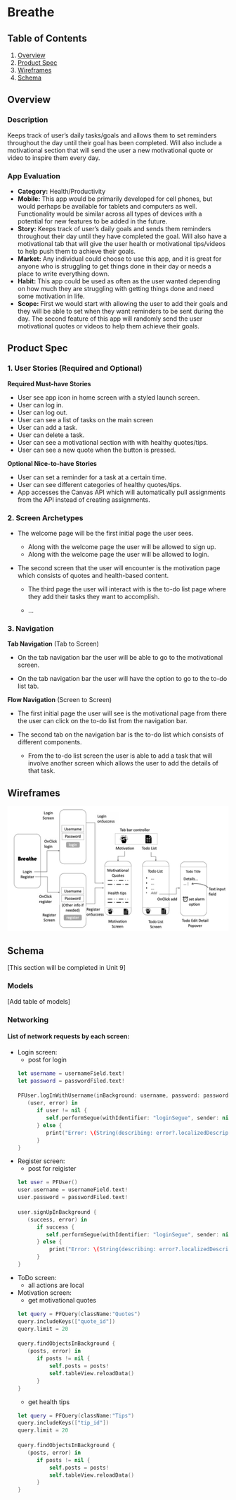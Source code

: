 # Breathe
## Table of Contents
1. [Overview](#Overview)
1. [Product Spec](#Product-Spec)
1. [Wireframes](#Wireframes)
2. [Schema](#Schema)

## Overview
### Description
Keeps track of user’s daily tasks/goals and allows them to set reminders throughout the day until their goal has been completed. Will also include a motivational section that will send the user a new motivational quote or video to inspire them every day.

### App Evaluation
- **Category:** Health/Productivity
- **Mobile:** This app would be primarily developed for cell phones, but would perhaps be available for tablets and computers as well. Functionality would be similar across all types of devices with a potential for new features to be added in the future.
- **Story:** Keeps track of user’s daily goals and sends them reminders throughout their day until they have completed the goal. Will also have a motivational tab that will give the user health or motivational tips/videos to help push them to achieve their goals.
- **Market:** Any individual could choose to use this app, and it is great for anyone who is struggling to get things done in their day or needs a place to write everything down.
- **Habit:** This app could be used as often as the user wanted depending on how much they are struggling with getting things done and need some motivation in life.
- **Scope:** First we would start with allowing the user to add their goals and they will be able to set when they want reminders to be sent during the day. The second feature of this app will randomly send the user motivational quotes or videos to help them achieve their goals.

## Product Spec

### 1. User Stories (Required and Optional)

**Required Must-have Stories**

* User see app icon in home screen with a styled launch screen.
* User can log in.
* User can log out.
* User can see a list of tasks on the main screen
* User can add a task.
* User can delete a task.
* User can see a motivational section with with healthy quotes/tips.
* User can see a new quote when the button is pressed.

**Optional Nice-to-have Stories**

* User can set a reminder for a task at a certain time.
* User can see different categories of healthy quotes/tips.
* App accesses the Canvas API which will automatically pull assignments from the API instead of creating assignments.

### 2. Screen Archetypes

* The welcome page will be the first initial page the user sees.
   * Along with the welcome page the user will be allowed to sign up.
   * Along with the welcome page the user will be allowed to login.
* The second screen that the user will encounter is the motivation page which consists of quotes and health-based content.

   * The third page the user will interact with is the to-do list page where they add their tasks they want to accomplish.

   * ...

### 3. Navigation

**Tab Navigation** (Tab to Screen)

* On the tab navigation bar the user will be able to go to the motivational screen.

* On the tab navigation bar the user will have the option to go to the to-do list tab.

**Flow Navigation** (Screen to Screen)

* The first initial page the user will see is the motivational page from there the user can click on the to-do list from the navigation bar.

* The second tab on the navigation bar is the to-do list which consists of different components.

   * From the to-do list screen the user is able to add a task that will involve another screen which allows the user to add the details of that task.

## Wireframes
<img src="https://github.com/ios-project-usfca-2021sp/breathe/blob/main/ReadmeRes/wireframe_v1.jpg" width=800 alt="Please contact @mialsy if you cannot see this img">

## Schema 
[This section will be completed in Unit 9]
### Models
[Add table of models]
### Networking
#### List of network requests by each screen:
   - Login screen:
      - post for login
      ```swift
      let username = usernameField.text!
      let password = passwordFiled.text!
        
      PFUser.logInWithUsername(inBackground: username, password: password) {
         (user, error) in
            if user != nil {
               self.performSegue(withIdentifier: "loginSegue", sender: nil)
            } else {
               print("Error: \(String(describing: error?.localizedDescription))")
            }
      }
      ```
   - Register screen:
      - post for reigister
      ```swift
      let user = PFUser()
      user.username = usernameField.text!
      user.password = passwordFiled.text!

      user.signUpInBackground {
         (success, error) in
            if success {
               self.performSegue(withIdentifier: "loginSegue", sender: nil)
            } else {
                print("Error: \(String(describing: error?.localizedDescription))")
            }
      }
      ```
   - ToDo screen:
      - all actions are local
   - Motivation screen:
      - get motivational quotes
      ```swift
      let query = PFQuery(className:"Quotes")
      query.includeKeys(["quote_id"])
      query.limit = 20
        
      query.findObjectsInBackground {
         (posts, error) in
            if posts != nil {
                self.posts = posts!
                self.tableView.reloadData()
            }
      }
      ```
      - get health tips
      ```swift
      let query = PFQuery(className:"Tips")
      query.includeKeys(["tip_id"])
      query.limit = 20
        
      query.findObjectsInBackground {
         (posts, error) in
            if posts != nil {
                self.posts = posts!
                self.tableView.reloadData()
            }
      }
      ```